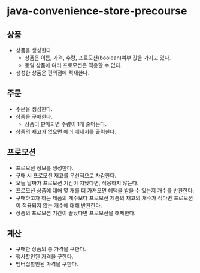 # java-convenience-store-precourse
## 상품
- 상품을 생성한다
  - 상품은 이름, 가격, 수량, 프로모션(boolean)여부 값을 가지고 있다.
  - 동일 상품에 여러 프로모션은 적용할 수 없다.
- 생성한 상품은 편의점에 적재한다.

## 주문
- 주문을 생성한다.
- 상품을 구매한다.
  - 상품이 판매되면 수량이 1개 줄어든다.
- 상품의 재고가 없으면 에러 메세지를 출력한다.

## 프로모션
- 프로모션 정보를 생성한다.
- 구매 시 프로모션 재고를 우선적으로 차감한다.
- 오늘 날짜가 프로모션 기간이 지났다면, 적용하지 않는다.
- 프로모션 상품에 대해 몇 개를 더 가져오면 혜택을 받을 수 있는지 개수를 반환한다.
- 구매하고자 하는 제품의 개수보다 프로모션 제품의 재고의 개수가 적다면 프로모션이 적용되지 않는 개수에 대해 반환한다.
- 상품의 프로모션 기간이 끝났다면 프로모션을 해제한다.

## 계산
- 구매한 상품의 총 가격을 구한다.
- 행사할인된 가격을 구한다.
- 멤버십할인된 가격을 구한다.